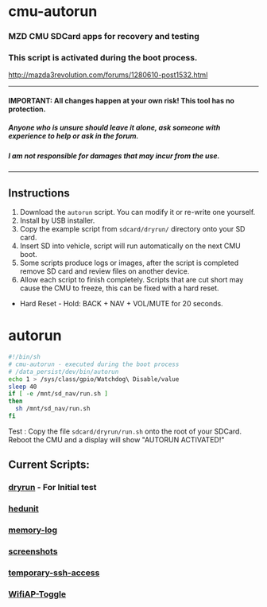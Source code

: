 # cmu-autorun
### MZD CMU SDCard apps for recovery and testing
### This script is activated during the boot process.

<http://mazda3revolution.com/forums/1280610-post1532.html>
___

#### IMPORTANT: All changes happen at your own risk! **This tool has no protection.**
##### Anyone who is unsure should leave it alone, ask someone with experience to help or ask in the forum.
##### I am not responsible for damages that may incur from the use.
___

## Instructions

1. Download the `autorun` script. You can modify it or re-write one yourself.
2. Install by USB installer.
3. Copy the example script from `sdcard/dryrun/` directory onto your SD card.
4. Insert SD into vehicle, script will run automatically on the next CMU boot.
5. Some scripts produce logs or images, after the script is completed remove SD card and review files on another device.
6. Allow each script to finish completely.  Scripts that are cut short may cause the CMU to freeze, this can be fixed with a hard reset.  
 - Hard Reset - Hold: BACK + NAV + VOL/MUTE for 20 seconds.

# autorun

```bash
#!/bin/sh
# cmu-autorun - executed during the boot process
# /data_persist/dev/bin/autorun
echo 1 > /sys/class/gpio/Watchdog\ Disable/value
sleep 40
if [ -e /mnt/sd_nav/run.sh ]
then
  sh /mnt/sd_nav/run.sh
fi
```


Test : Copy the file `sdcard/dryrun/run.sh` onto the root of your SDCard. Reboot the CMU and a display will show "AUTORUN ACTIVATED!"

## Current Scripts:

### [dryrun](sdcard/dryrun) - For Initial test

### [hedunit](sdcard/headunit)

### [memory-log](sdcard/memory-log)

### [screenshots](sdcard/screenshots)

### [temporary-ssh-access](sdcard/temporary-ssh-access)

### [WifiAP-Toggle](sdcard/WifiAP-Toggle)
